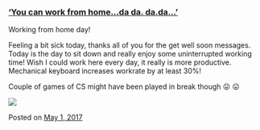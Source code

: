 
### [‘You can work from home…da da. da.da…’](https://fazthebro.com/2017/05/02/you-can-work-from-home-da-da-da-da/)

Working from home day!

Feeling a bit sick today, thanks all of you for the get well soon messages. Today is the day to sit down and really enjoy some uninterrupted working time! Wish I could work here every day, it really is more productive. Mechanical keyboard increases workrate by at least 30%!

Couple of games of CS might have been played in break though 😛 😛

![](https://fazthebro.com/wp-content/uploads/2017/05/20170502_095823.jpg)

Posted on [May 1, 2017](https://fazthebro.com/2017/05/01/what-you-have-all-been-waiting-for/)
